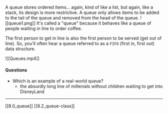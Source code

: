 A queue stores ordered items... again, kind of like a list, but again, like a stack, its design is more restrictive. A queue only allows items to be added to the tail of the queue and removed from the head of the queue. 
![[queue1.png]]
It's called a "queue" because it behaves like a queue of people waiting in line to order coffee.

The first person to get in line is also the first person to be served (get out of line). So, you'll often hear a queue referred to as a `FIFO` (first in, first out) data structure. 

![[Queues.mp4]]

#### Questions
- Which is an example of a real-world queue? 
	- the absurdly long line of millenials without children waiting to get into DisneyLand

---
[[8.0_queue]]
[[8.2_queue-class]]
